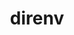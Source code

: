 ---
title: "direnv"
layout: cache
categories: [package, develop-2024-01-21]
meta: {"versions": ["2.33.0"], "compilers": ["gcc@=7.5.0"], "oss": ["ubuntu18.04"], "platforms": ["linux"], "targets": ["x86_64_v3"], "stacks": ["developer-tools", "root"], "num_specs": 1, "num_specs_by_stack": {"root": 1, "developer-tools": 1}}
spec_details: [{"hash": "s5wf6rjkpdpadyzdu3zbbekzba5mqs2q", "compiler": "gcc@=7.5.0", "versions": ["2.33.0"], "os": "ubuntu18.04", "platform": "linux", "target": "x86_64_v3", "variants": ["build_system=generic"], "stacks": ["root", "developer-tools"], "size": "-", "tarball": "https://binaries.spack.io/releases/develop-2024-01-21/build_cache/linux-ubuntu18.04-x86_64_v3/gcc-7.5.0/direnv-2.33.0/linux-ubuntu18.04-x86_64_v3-gcc-7.5.0-direnv-2.33.0-s5wf6rjkpdpadyzdu3zbbekzba5mqs2q.spack"}]
---